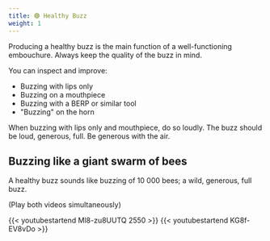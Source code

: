 ```yaml
---
title: 🟢 Healthy Buzz
weight: 1
---
```


Producing a healthy buzz is the main function of a well-functioning embouchure. Always keep the
quality of the buzz in mind.

You can inspect and improve:
- Buzzing with lips only
- Buzzing on a mouthpiece
- Buzzing with a BERP or similar tool
- "Buzzing" on the horn

When buzzing with lips only and mouthpiece, do so loudly. The buzz should be loud,
generous, full. Be generous with the air.

## Buzzing like a giant swarm of bees

A healthy buzz sounds like buzzing of 10 000 bees; a wild, generous, full buzz.

(Play both videos simultaneously)

{{< youtubestartend Ml8-zu8UUTQ 2550 >}}
{{< youtubestartend KG8f-EV8vDo >}}
